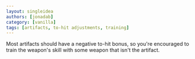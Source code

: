 ```yaml
---
layout: singleidea
authors: [jonadab]
category: [vanilla]
tags: [artifacts, to-hit adjustments, training]
---
```

Most artifacts should have a negative to-hit bonus, so you're encouraged to train the weapon's skill with some weapon that isn't the artifact.
